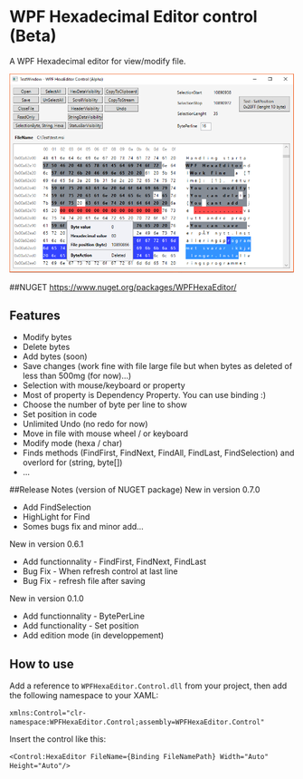 # WPF Hexadecimal Editor control (Beta)
A WPF Hexadecimal editor for view/modify file.

![example](WPFHexEditorControlSample4.png?raw=true)

##NUGET
https://www.nuget.org/packages/WPFHexaEditor/

## Features
- Modify bytes
- Delete bytes
- Add bytes (soon) 
- Save changes (work fine with file large file but when bytes as deleted of less than 500mg (for now)...)
- Selection with mouse/keyboard or property
- Most of property is Dependency Property. You can use binding :)
- Choose the number of byte per line to show 
- Set position in code
- Unlimited Undo (no redo for now)
- Move in file with mouse wheel / or keyboard
- Modify mode (hexa / char)
- Finds methods (FindFirst, FindNext, FindAll, FindLast, FindSelection) and overlord for (string, byte[])
- ...

##Release Notes (version of NUGET package)
New in version 0.7.0
- Add FindSelection
- HighLight for Find
- Somes bugs fix and minor add...

New in version 0.6.1 
- Add functionnality - FindFirst, FindNext, FindLast
- Bug Fix - When refresh control at last line
- Bug Fix - refresh file after saving

New in version 0.1.0 
- Add functionnality - BytePerLine 
- Add functionality - Set position
- Add edition mode (in developpement)

## How to use
Add a reference to `WPFHexaEditor.Control.dll` from your project, then add the following namespace to your XAML:

```xaml
xmlns:Control="clr-namespace:WPFHexaEditor.Control;assembly=WPFHexaEditor.Control"
```

Insert the control like this:

```xaml
<Control:HexaEditor FileName={Binding FileNamePath} Width="Auto" Height="Auto"/>
```
